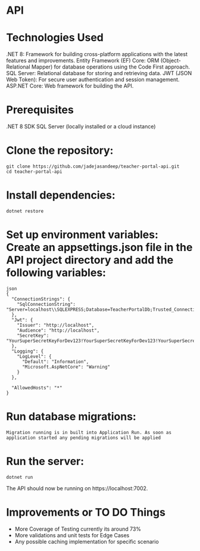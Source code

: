 # API

# Technologies Used
.NET 8: Framework for building cross-platform applications with the latest features and improvements.
Entity Framework (EF) Core: ORM (Object-Relational Mapper) for database operations using the Code First approach.
SQL Server: Relational database for storing and retrieving data.
JWT (JSON Web Token): For secure user authentication and session management.
ASP.NET Core: Web framework for building the API.

# Prerequisites
.NET 8 SDK
SQL Server (locally installed or a cloud instance)


# Clone the repository:
```
git clone https://github.com/jadejasandeep/teacher-portal-api.git
cd teacher-portal-api
```

# Install dependencies:
```
dotnet restore
```

# Set up environment variables: Create an appsettings.json file in the API project directory and add the following variables:
```
json
{
  "ConnectionStrings": {
    "SqlConnectionString": "Server=localhost\\SQLEXPRESS;Database=TeacherPortalDb;Trusted_Connection=True;TrustServerCertificate=True;"
  },
  "Jwt": {
    "Issuer": "http://localhost",
    "Audience": "http://localhost",
    "SecretKey": "YourSuperSecretKeyForDev123!YourSuperSecretKeyForDev123!YourSuperSecretKeyForDev123!"
  },
  "Logging": {
    "LogLevel": {
      "Default": "Information",
      "Microsoft.AspNetCore": "Warning"
    }
  },

  "AllowedHosts": "*"
}
```
# Run database migrations:
```
Migration running is in built into Application Run. As soon as application started any pending migrations will be applied
```

# Run the server:

```
dotnet run
```
The API should now be running on https://localhost:7002.


# Improvements or TO DO Things
- More Coverage of Testing currently its around 73%
- More validations and unit tests for Edge Cases
- Any possible caching implementation for specific scenario
  

